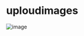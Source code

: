 # uploudimages

![image](https://user-images.githubusercontent.com/88629415/142696903-9a59ce54-4eb5-4651-b341-807ecc614d96.png)
